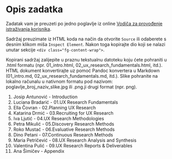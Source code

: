 # Opis zadatka

Zadatak vam je preuzeti po jedno poglavlje iz online [Vodiča za provođenje istraživanja korisnika](https://www.userinterviews.com/ux-research-field-guide). 

Sadržaj preuzimate iz HTML koda na način da otvorite `Source` ili odaberete s desnim klikom miša `Inspect Element`. Nakon toga kopirajte dio koji se nalazi unutar sekcije `<div class="fg-content-wrap">`. 

Kopirani sadržaj zalijepite u praznu tekstualnu datoteku koju ćete pohraniti u .html formatu (npr. 01_intro.html, 02_ux_research_fundamentals.html, itd.). HTML dokument konvertirajte uz pomoć Pandoc konvertera u Markdown (01_intro.md, 02_ux_research_fundamentals.md, itd.). Slike pohranite na lokalno računalu u nativnom formatu pod nazivom: poglavlje_broj_naziv_slike.jpg ili .png.ji drugi format (npr. png). 

1. Josip Antunović - Introduction
2. Luciana Bradarić - 01.UX Research Fundamentals
3. Ella Čovran - 02.Planning UX Research
4. Katarina Drmić - 03.Recruiting for UX Research
5. Iva Ljutić - 04.UX Research Methodologies
6. Petra Mikulić - 05.Discovery Research Methods
7. Roko Mustać - 06.Evaluative Research Methods
8. Dino Petani - 07.Continuous Research Methods
9. Maria Petričević - 08.UX Research Analysis and Synthesis
10. Valentina Pulić - 09.UX Research Reports & Deliverables
11. Ana Šimičev - Appendix
